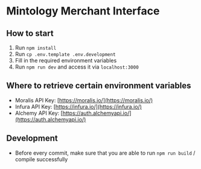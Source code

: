 # Mintology Merchant Interface

## How to start

1. Run `npm install`
2. Run `cp .env.template .env.development`
3. Fill in the required environment variables
4. Run `npm run dev` and access it via `localhost:3000`

## Where to retrieve certain environment variables

- Moralis API Key: [https://moralis.io/](https://moralis.io/)
- Infura API Key: [https://infura.io/](https://infura.io/)
- Alchemy API Key: [https://auth.alchemyapi.io/](https://auth.alchemyapi.io/)

## Development

- Before every commit, make sure that you are able to run `npm run build` / compile successfully

